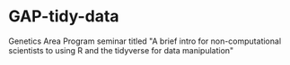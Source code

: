 # GAP-tidy-data
Genetics Area Program seminar titled "A brief intro for non-computational scientists to using R and the tidyverse for data manipulation"
